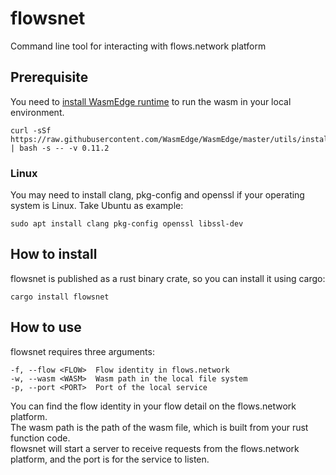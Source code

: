 # flowsnet
Command line tool for interacting with flows.network platform

## Prerequisite
You need to [install WasmEdge runtime](https://wasmedge.org/book/en/quick_start/install.html) to run the wasm in your local environment.
```
curl -sSf https://raw.githubusercontent.com/WasmEdge/WasmEdge/master/utils/install.sh | bash -s -- -v 0.11.2
```
### Linux
You may need to install clang, pkg-config and openssl if your operating system is Linux.
Take Ubuntu as example:
```
sudo apt install clang pkg-config openssl libssl-dev
```

## How to install
flowsnet is published as a rust binary crate, so you can install it using cargo:
```
cargo install flowsnet
```

## How to use
flowsnet requires three arguments:
```
-f, --flow <FLOW>  Flow identity in flows.network
-w, --wasm <WASM>  Wasm path in the local file system
-p, --port <PORT>  Port of the local service
```

You can find the flow identity in your flow detail on the flows.network platform.<br/>
The wasm path is the path of the wasm file, which is built from your rust function code.<br/>
flowsnet will start a server to receive requests from the flows.network platform, and the port is for the service to listen.
